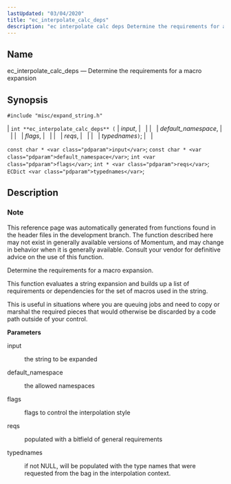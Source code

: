 ```yaml
---
lastUpdated: "03/04/2020"
title: "ec_interpolate_calc_deps"
description: "ec interpolate calc deps Determine the requirements for a macro expansion int ec interpolate calc deps input default namespace flags reqs typednames const char input const char default namespace int flags int reqs EC Dict typednames This reference page was automatically generated from functions found in the header files in..."
---
```


<a name="apis.ec_interpolate_calc_deps"></a> 
## Name

ec_interpolate_calc_deps — Determine the requirements for a macro expansion

## Synopsis

`#include "misc/expand_string.h"`

| `int **ec_interpolate_calc_deps** (` | <var class="pdparam">input</var>, |   |
|   | <var class="pdparam">default_namespace</var>, |   |
|   | <var class="pdparam">flags</var>, |   |
|   | <var class="pdparam">reqs</var>, |   |
|   | <var class="pdparam">typednames</var>`)`; |   |

`const char * <var class="pdparam">input</var>`;
`const char * <var class="pdparam">default_namespace</var>`;
`int <var class="pdparam">flags</var>`;
`int * <var class="pdparam">reqs</var>`;
`ECDict <var class="pdparam">typednames</var>`;<a name="idp53354480"></a> 
## Description

### Note

This reference page was automatically generated from functions found in the header files in the development branch. The function described here may not exist in generally available versions of Momentum, and may change in behavior when it is generally available. Consult your vendor for definitive advice on the use of this function.

Determine the requirements for a macro expansion.

This function evaluates a string expansion and builds up a list of requirements or dependencies for the set of macros used in the string.

This is useful in situations where you are queuing jobs and need to copy or marshal the required pieces that would otherwise be discarded by a code path outside of your control.

**<a name="idp53358592"></a> Parameters**

<dl class="variablelist">

<dt>input</dt>

<dd>

the string to be expanded

</dd>

<dt>default_namespace</dt>

<dd>

the allowed namespaces

</dd>

<dt>flags</dt>

<dd>

flags to control the interpolation style

</dd>

<dt>reqs</dt>

<dd>

populated with a bitfield of general requirements

</dd>

<dt>typednames</dt>

<dd>

if not NULL, will be populated with the type names that were requested from the bag in the interpolation context.

</dd>

</dl>